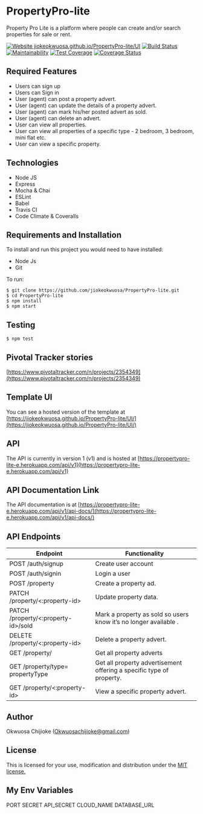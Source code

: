 # PropertyPro-lite

Property Pro Lite is a platform where people can create and/or search properties for sale or rent.

[![Website jiokeokwuosa.github.io/PropertyPro-lite/UI](https://img.shields.io/website-up-down-green-red/https/jiokeokwuosa.github.io/PropertyPro-lite/UI.svg)](https://jiokeokwuosa.github.io/PropertyPro-lite/UI/)
[![Build Status](https://travis-ci.org/jiokeokwuosa/PropertyPro-lite.svg?branch=develop)](https://travis-ci.org/jiokeokwuosa/PropertyPro-lite)
[![Maintainability](https://api.codeclimate.com/v1/badges/1ddfdf8386b8ed46765f/maintainability)](https://codeclimate.com/github/jiokeokwuosa/PropertyPro-lite/maintainability)
[![Test Coverage](https://api.codeclimate.com/v1/badges/1ddfdf8386b8ed46765f/test_coverage)](https://codeclimate.com/github/jiokeokwuosa/PropertyPro-lite/test_coverage)
[![Coverage Status](https://coveralls.io/repos/github/jiokeokwuosa/PropertyPro-lite/badge.svg)](https://coveralls.io/github/jiokeokwuosa/PropertyPro-lite)

## Required Features

- Users can sign up
- Users can Sign in
- User (agent) can post a property advert.
- User (agent) can update the details of a property advert.
- User (agent) can mark his/her posted advert as sold.
- User (agent) can delete an advert.
- User can view all properties.
- User can view all properties of a specific type - 2 bedroom, 3 bedroom,
mini flat etc.
- User can view a specific property.

## Technologies

- Node JS
- Express
- Mocha & Chai
- ESLint
- Babel
- Travis CI
- Code Climate & Coveralls

## Requirements and Installation

To install and run this project you would need to have installed:
- Node Js
- Git

To run:
```
$ git clone https://github.com/jiokeokwuosa/PropertyPro-lite.git
$ cd PropertyPro-lite
$ npm install
$ npm start
```

## Testing
```
$ npm test
```

## Pivotal Tracker stories

[https://www.pivotaltracker.com/n/projects/2354349](https://www.pivotaltracker.com/n/projects/2354349)

## Template UI

You can see a hosted version of the template at [https://jiokeokwuosa.github.io/PropertyPro-lite/UI/](https://jiokeokwuosa.github.io/PropertyPro-lite/UI/)

## API

The API is currently in version 1 (v1) and is hosted at [https://propertypro-lite-e.herokuapp.com/api/v1](https://propertypro-lite-e.herokuapp.com/api/v1)

## API Documentation Link

The API documentation is at [https://propertypro-lite-e.herokuapp.com/api/v1/api-docs/](https://propertypro-lite-e.herokuapp.com/api/v1/api-docs/)

## API Endpoints

| Endpoint                                         | Functionality                            |
| ------------------------------------------------ | -----------------------------------------|
| POST /auth/signup                                | Create user account                      |
| POST /auth/signin                                | Login a user                             |
| POST /property                                   | Create a property ad.                    |
| PATCH /property/<:property-id>                   | Update property data.                    |
| PATCH /property/<:property-id>/sold              | Mark a property as sold so users know it’s no longer available .|
| DELETE /property/<:property-id>                  | Delete a property advert.                |
| GET /property/                                   | Get all property adverts                 |
| GET /property/type= propertyType                 | Get all property advertisement offering a specific type of property. |
| GET /property/<:property-id>                     |  View a specific property advert.        |

## Author

Okwuosa Chijioke (Okwuosachijioke@gmail.com)

## License

This is licensed for your use, modification and distribution under the [MIT license.](https://opensource.org/licenses/MIT)

## My Env Variables
PORT
SECRET
API_SECRET
CLOUD_NAME
DATABASE_URL
